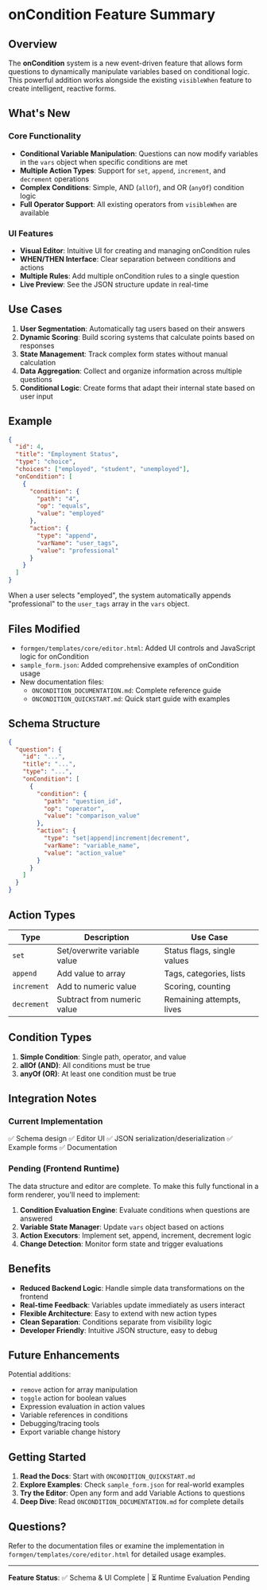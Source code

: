 # onCondition Feature Summary

## Overview

The **onCondition** system is a new event-driven feature that allows form questions to dynamically manipulate variables based on conditional logic. This powerful addition works alongside the existing `visibleWhen` feature to create intelligent, reactive forms.

## What's New

### Core Functionality
- **Conditional Variable Manipulation**: Questions can now modify variables in the `vars` object when specific conditions are met
- **Multiple Action Types**: Support for `set`, `append`, `increment`, and `decrement` operations
- **Complex Conditions**: Simple, AND (`allOf`), and OR (`anyOf`) condition logic
- **Full Operator Support**: All existing operators from `visibleWhen` are available

### UI Features
- **Visual Editor**: Intuitive UI for creating and managing onCondition rules
- **WHEN/THEN Interface**: Clear separation between conditions and actions
- **Multiple Rules**: Add multiple onCondition rules to a single question
- **Live Preview**: See the JSON structure update in real-time

## Use Cases

1. **User Segmentation**: Automatically tag users based on their answers
2. **Dynamic Scoring**: Build scoring systems that calculate points based on responses
3. **State Management**: Track complex form states without manual calculation
4. **Data Aggregation**: Collect and organize information across multiple questions
5. **Conditional Logic**: Create forms that adapt their internal state based on user input

## Example

```json
{
  "id": 4,
  "title": "Employment Status",
  "type": "choice",
  "choices": ["employed", "student", "unemployed"],
  "onCondition": [
    {
      "condition": {
        "path": "4",
        "op": "equals",
        "value": "employed"
      },
      "action": {
        "type": "append",
        "varName": "user_tags",
        "value": "professional"
      }
    }
  ]
}
```

When a user selects "employed", the system automatically appends "professional" to the `user_tags` array in the `vars` object.

## Files Modified

- `formgen/templates/core/editor.html`: Added UI controls and JavaScript logic for onCondition
- `sample_form.json`: Added comprehensive examples of onCondition usage
- New documentation files:
  - `ONCONDITION_DOCUMENTATION.md`: Complete reference guide
  - `ONCONDITION_QUICKSTART.md`: Quick start guide with examples

## Schema Structure

```json
{
  "question": {
    "id": "...",
    "title": "...",
    "type": "...",
    "onCondition": [
      {
        "condition": {
          "path": "question_id",
          "op": "operator",
          "value": "comparison_value"
        },
        "action": {
          "type": "set|append|increment|decrement",
          "varName": "variable_name",
          "value": "action_value"
        }
      }
    ]
  }
}
```

## Action Types

| Type | Description | Use Case |
|------|-------------|----------|
| `set` | Set/overwrite variable value | Status flags, single values |
| `append` | Add value to array | Tags, categories, lists |
| `increment` | Add to numeric value | Scoring, counting |
| `decrement` | Subtract from numeric value | Remaining attempts, lives |

## Condition Types

1. **Simple Condition**: Single path, operator, and value
2. **allOf (AND)**: All conditions must be true
3. **anyOf (OR)**: At least one condition must be true

## Integration Notes

### Current Implementation
✅ Schema design
✅ Editor UI
✅ JSON serialization/deserialization
✅ Example forms
✅ Documentation

### Pending (Frontend Runtime)
The data structure and editor are complete. To make this fully functional in a form renderer, you'll need to implement:

1. **Condition Evaluation Engine**: Evaluate conditions when questions are answered
2. **Variable State Manager**: Update `vars` object based on actions
3. **Action Executors**: Implement set, append, increment, decrement logic
4. **Change Detection**: Monitor form state and trigger evaluations

## Benefits

- **Reduced Backend Logic**: Handle simple data transformations on the frontend
- **Real-time Feedback**: Variables update immediately as users interact
- **Flexible Architecture**: Easy to extend with new action types
- **Clean Separation**: Conditions separate from visibility logic
- **Developer Friendly**: Intuitive JSON structure, easy to debug

## Future Enhancements

Potential additions:
- `remove` action for array manipulation
- `toggle` action for boolean values
- Expression evaluation in action values
- Variable references in conditions
- Debugging/tracing tools
- Export variable change history

## Getting Started

1. **Read the Docs**: Start with `ONCONDITION_QUICKSTART.md`
2. **Explore Examples**: Check `sample_form.json` for real-world examples
3. **Try the Editor**: Open any form and add Variable Actions to questions
4. **Deep Dive**: Read `ONCONDITION_DOCUMENTATION.md` for complete details

## Questions?

Refer to the documentation files or examine the implementation in `formgen/templates/core/editor.html` for detailed usage examples.

---

**Feature Status**: ✅ Schema & UI Complete | ⏳ Runtime Evaluation Pending

